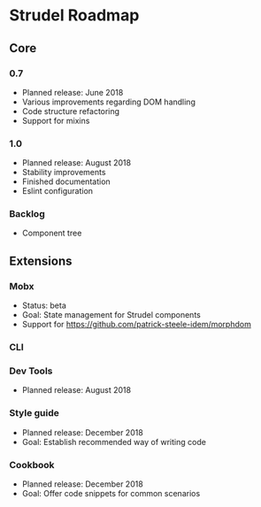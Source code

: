 # Strudel Roadmap

## Core

### 0.7

* Planned release: June 2018
* Various improvements regarding DOM handling
* Code structure refactoring
* Support for mixins

### 1.0

* Planned release: August 2018
* Stability improvements
* Finished documentation
* Eslint configuration

### Backlog
* Component tree

## Extensions

### Mobx

* Status: beta
* Goal: State management for Strudel components
* Support for https://github.com/patrick-steele-idem/morphdom

### CLI

### Dev Tools

* Planned release: August 2018

### Style guide

* Planned release: December 2018
* Goal: Establish recommended way of writing code

### Cookbook

* Planned release: December 2018
* Goal: Offer code snippets for common scenarios
